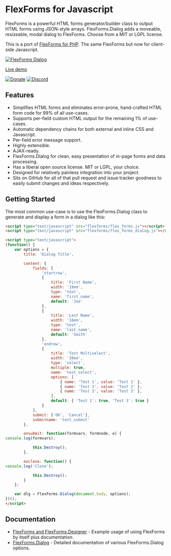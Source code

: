 FlexForms for Javascript
========================

FlexForms is a powerful HTML forms generator/builder class to output HTML forms using JSON-style arrays.  FlexForms.Dialog adds a moveable, resizeable, modal dialog to FlexForms.  Choose from a MIT or LGPL license.

This is a port of [FlexForms for PHP](https://github.com/cubiclesoft/php-flexforms).  The same FlexForms but now for client-side Javascript.

[![FlexForms Dialog](https://user-images.githubusercontent.com/1432111/89797915-6299d680-dae0-11ea-93a7-0863780635ef.png)](https://cubiclesoft.com/demos/js-flexforms/demo.html)

[Live demo](https://cubiclesoft.com/demos/js-flexforms/demo.html)

[![Donate](https://cubiclesoft.com/res/donate-shield.png)](https://cubiclesoft.com/donate/) [![Discord](https://img.shields.io/discord/777282089980526602?label=chat&logo=discord)](https://cubiclesoft.com/product-support/github/)

Features
--------

* Simplifies HTML forms and eliminates error-prone, hand-crafted HTML form code for 99% of all use-cases.
* Supports per-field custom HTML output for the remaining 1% of use-cases.
* Automatic dependency chains for both external and inline CSS and Javascript.
* Per-field error message support.
* Highly extensible.
* AJAX-ready.
* FlexForms.Dialog for clean, easy presentation of in-page forms and data processing.
* Has a liberal open source license.  MIT or LGPL, your choice.
* Designed for relatively painless integration into your project.
* Sits on GitHub for all of that pull request and issue tracker goodness to easily submit changes and ideas respectively.

Getting Started
---------------

The most common use-case is to use the FlexForms.Dialog class to generate and display a form in a dialog like this:

```html
<script type="text/javascript" src="flexforms/flex_forms.js"></script>
<script type="text/javascript" src="flexforms/flex_forms_dialog.js"></script>

<script type="text/javascript">
(function() {
	var options = {
		title: 'Dialog Title',

		content: {
			fields: [
				'startrow',
				{
					title: 'First Name',
					width: '19em',
					type: 'text',
					name: 'first_name',
					default: 'Joe'
				},
				{
					title: 'Last Name',
					width: '18em',
					type: 'text',
					name: 'last_name',
					default: 'Smith'
				},
				'endrow',
				{
					title: 'Test Multiselect',
					width: '38em',
					type: 'select',
					multiple: true,
					name: 'test_select',
					options: [
						{ name: 'Test 1', value: 'Test 1' },
						{ name: 'Test 2', value: 'Test 2' },
						{ name: 'Test 3', value: 'Test 3' },
					],
					default: { 'Test 1': true, 'Test 3': true }
				}
			],
			submit: ['OK', 'Cancel'],
			submitname: 'test_submit'
		},

		onsubmit: function(formvars, formnode, e) {
console.log(formvars);

			this.Destroy();
		},

		onclose: function() {
console.log('Close');

			this.Destroy();
		}
	};

	var dlg = FlexForms.Dialog(document.body, options);
})();
</script>
```

Documentation
-------------

* [FlexForms and FlexForms.Designer](docs/flex_forms.md) - Example usage of using FlexForms by itself plus documentation.
* [FlexForms.Dialog](docs/flex_forms_dialog.md) - Detailed documentation of various FlexForms.Dialog options.
